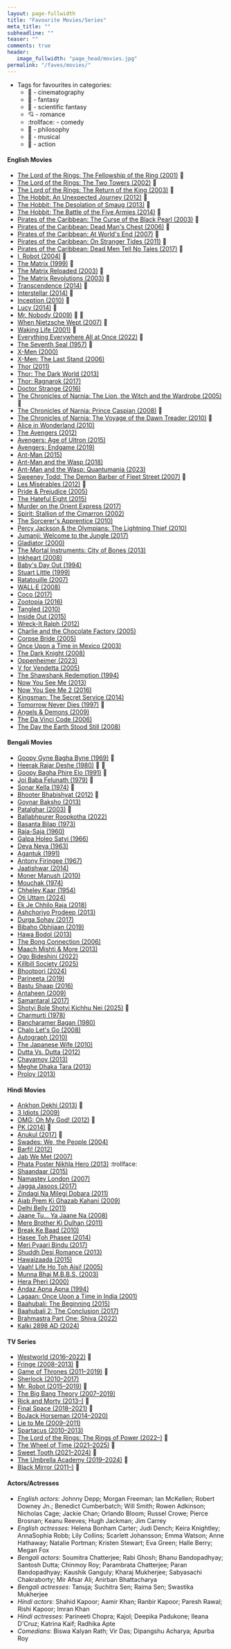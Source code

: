 ```yaml
---
layout: page-fullwidth
title: "Favourite Movies/Series"
meta_title: ""
subheadline: ""
teaser: ""
comments: true
header:
   image_fullwidth: "page_head/movies.jpg"
permalink: "/faves/movies/"
---
```



* Tags for favourites in categories:
   - :movie_camera: - cinematography
   - :dragon: - fantasy
   - :rocket: - scientific fantasy
   - :cupid: - romance
   - :trollface: - comedy
   - :thought_balloon: - philosophy
   - :musical_score: - musical
   - :gun: - action

#### English Movies

- [The Lord of the Rings: The Fellowship of the Ring (2001)](https://www.imdb.com/title/tt0120737) :dragon:
- [The Lord of the Rings: The Two Towers (2002)](https://www.imdb.com/title/tt0167261) :dragon:
- [The Lord of the Rings: The Return of the King (2003)](https://www.imdb.com/title/tt0167260) :dragon:
- [The Hobbit: An Unexpected Journey (2012)](https://www.imdb.com/title/tt0903624) :dragon:
- [The Hobbit: The Desolation of Smaug (2013)](https://www.imdb.com/title/tt1170358) :dragon:
- [The Hobbit: The Battle of the Five Armies (2014)](https://www.imdb.com/title/tt2310332) :dragon:
- [Pirates of the Caribbean: The Curse of the Black Pearl (2003)](https://www.imdb.com/title/tt0325980) :dragon:
- [Pirates of the Caribbean: Dead Man's Chest (2006)](https://www.imdb.com/title/tt0383574) :dragon:
- [Pirates of the Caribbean: At World's End (2007)](https://www.imdb.com/title/tt0449088) :dragon:
- [Pirates of the Caribbean: On Stranger Tides (2011)](https://www.imdb.com/title/tt1298650) :dragon:
- [Pirates of the Caribbean: Dead Men Tell No Tales (2017)](https://www.imdb.com/title/tt1790809) :dragon:
- [I, Robot (2004)](https://www.imdb.com/title/tt0343818) :rocket:
- [The Matrix (1999)](https://www.imdb.com/title/tt0133093) :rocket:
- [The Matrix Reloaded (2003)](https://www.imdb.com/title/tt0234215) :rocket:
- [The Matrix Revolutions (2003)](https://www.imdb.com/title/tt0242653) :rocket:
- [Transcendence (2014)](https://www.imdb.com/title/tt2209764) :rocket:
- [Interstellar (2014)](https://www.imdb.com/title/tt0816692) :rocket:
- [Inception (2010)](https://www.imdb.com/title/tt1375666) :rocket:
- [Lucy (2014)](https://www.imdb.com/title/tt2872732) :rocket:
- [Mr. Nobody (2009)](https://www.imdb.com/title/tt0485947) :rocket: :thought_balloon:
- [When Nietzsche Wept (2007)](https://www.imdb.com/title/tt0760188) :thought_balloon:
- [Waking Life (2001)](https://www.imdb.com/title/tt0243017) :thought_balloon:
- [Everything Everywhere All at Once (2022)](https://www.imdb.com/title/tt6710474) :thought_balloon:
- [The Seventh Seal (1957)](https://www.imdb.com/title/tt0050976) :thought_balloon:
- [X-Men (2000)](https://www.imdb.com/title/tt0120903)
- [X-Men: The Last Stand (2006)](https://www.imdb.com/title/tt0376994)
- [Thor (2011)](https://www.imdb.com/title/tt0800369)
- [Thor: The Dark World (2013)](https://www.imdb.com/title/tt1981115)
- [Thor: Ragnarok (2017)](https://www.imdb.com/title/tt3501632)
- [Doctor Strange (2016)](https://www.imdb.com/title/tt1211837)
- [The Chronicles of Narnia: The Lion, the Witch and the Wardrobe (2005)](https://www.imdb.com/title/tt0363771) :dragon:
- [The Chronicles of Narnia: Prince Caspian (2008)](https://www.imdb.com/title/tt0499448) :dragon:
- [The Chronicles of Narnia: The Voyage of the Dawn Treader (2010)](https://www.imdb.com/title/tt0980970) :dragon:
- [Alice in Wonderland (2010)](https://www.imdb.com/title/tt1014759)
- [The Avengers (2012)](https://www.imdb.com/title/tt0848228)
- [Avengers: Age of Ultron (2015)](https://www.imdb.com/title/tt2395427)
- [Avengers: Endgame (2019)](https://www.imdb.com/title/tt4154796)
- [Ant-Man (2015)](https://www.imdb.com/title/tt0478970)
- [Ant-Man and the Wasp (2018)](https://www.imdb.com/title/tt5095030)
- [Ant-Man and the Wasp: Quantumania (2023)](https://www.imdb.com/title/tt10954600)
- [Sweeney Todd: The Demon Barber of Fleet Street (2007)](https://www.imdb.com/title/tt0408236) :musical_score:
- [Les Misérables (2012)](https://www.imdb.com/title/tt1707386) :musical_score:
- [Pride & Prejudice (2005)](https://www.imdb.com/title/tt0414387)
- [The Hateful Eight (2015)](https://www.imdb.com/title/tt3460252)
- [Murder on the Orient Express (2017)](https://www.imdb.com/title/tt3402236)
- [Spirit: Stallion of the Cimarron (2002)](https://www.imdb.com/title/tt0166813)
- [The Sorcerer's Apprentice (2010)](https://www.imdb.com/title/tt0963966)
- [Percy Jackson & the Olympians: The Lightning Thief (2010)](https://www.imdb.com/title/tt0814255)
- [Jumanji: Welcome to the Jungle (2017)](https://www.imdb.com/title/tt2283362)
- [Gladiator (2000)](https://www.imdb.com/title/tt0172495)
- [The Mortal Instruments: City of Bones (2013)](https://www.imdb.com/title/tt1538403)
- [Inkheart (2008)](https://www.imdb.com/title/tt0494238)
- [Baby's Day Out (1994)](https://www.imdb.com/title/tt0109190)
- [Stuart Little (1999)](https://www.imdb.com/title/tt0164912)
- [Ratatouille (2007)](https://www.imdb.com/title/tt0382932)
- [WALL·E (2008)](https://www.imdb.com/title/tt0910970)
- [Coco (2017)](https://www.imdb.com/title/tt2380307)
- [Zootopia (2016)](https://www.imdb.com/title/tt2948356)
- [Tangled (2010)](https://www.imdb.com/title/tt0398286)
- [Inside Out (2015)](https://www.imdb.com/title/tt2096673)
- [Wreck-It Ralph (2012)](https://www.imdb.com/title/tt1772341)
- [Charlie and the Chocolate Factory (2005)](https://www.imdb.com/title/tt0367594)
- [Corpse Bride (2005)](https://www.imdb.com/title/tt0121164)
- [Once Upon a Time in Mexico (2003)](https://www.imdb.com/title/tt0285823)
- [The Dark Knight (2008)](https://www.imdb.com/title/tt0468569)
- [Oppenheimer (2023)](https://www.imdb.com/title/tt15398776)
- [V for Vendetta (2005)](https://www.imdb.com/title/tt0434409)
- [The Shawshank Redemption (1994)](https://www.imdb.com/title/tt0111161)
- [Now You See Me (2013)](https://www.imdb.com/title/tt1670345)
- [Now You See Me 2 (2016)](https://www.imdb.com/title/tt3110958)
- [Kingsman: The Secret Service (2014)](https://www.imdb.com/title/tt2802144)
- [Tomorrow Never Dies (1997)](https://www.imdb.com/title/tt0120347) :gun:
- [Angels & Demons (2009)](https://www.imdb.com/title/tt0808151)
- [The Da Vinci Code (2006)](https://www.imdb.com/title/tt0382625)
- [The Day the Earth Stood Still (2008)](https://www.imdb.com/title/tt0970416)

#### Bengali Movies

- [Goopy Gyne Bagha Byne (1969)](https://www.imdb.com/title/tt0063023) :dragon: 
- [Heerak Rajar Deshe (1980)](https://www.imdb.com/title/tt0080856) :musical_score: :dragon: 
- [Goopy Bagha Phire Elo (1991)](https://www.imdb.com/title/tt0457920) :dragon: 
- [Joi Baba Felunath (1979)](https://www.imdb.com/title/tt0077775) :gun:
- [Sonar Kella (1974)](https://www.imdb.com/title/tt0072190) :gun:
- [Bhooter Bhabishyat (2012)](https://www.imdb.com/title/tt2351177) :musical_score:
- [Goynar Baksho (2013)](https://www.imdb.com/title/tt2819358)
- [Patalghar (2003)](https://www.imdb.com/title/tt0366886) :rocket:
- [Ballabhpurer Roopkotha (2022)](https://www.imdb.com/title/tt23024514)
- [Basanta Bilap (1973)](https://www.imdb.com/title/tt0215549)
- [Raja-Saja (1960)](https://www.imdb.com/title/tt0054227)
- [Galpa Holeo Satyi (1966)](https://www.imdb.com/title/tt0366505)
- [Deya Neya (1963)](https://www.imdb.com/title/tt3918808)
- [Agantuk (1991)](https://www.imdb.com/title/tt0101279)
- [Antony Firingee (1967)](https://www.imdb.com/title/tt0317088)
- [Jaatishwar (2014)](https://www.imdb.com/title/tt3365690)
- [Moner Manush (2010)](https://www.imdb.com/title/tt1815837)
- [Mouchak (1974)](https://www.imdb.com/title/tt1587224)
- [Chheley Kaar (1954)](https://www.imdb.com/title/tt0156395)
- [Oti Uttam (2024)](https://www.imdb.com/title/tt31250966)
- [Ek Je Chhilo Raja (2018)](https://www.imdb.com/title/tt7822320)
- [Ashchorjyo Prodeep (2013)](https://www.imdb.com/title/tt3329526)
- [Durga Sohay (2017)](https://www.imdb.com/title/tt6774538)
- [Bibaho Obhijaan (2019)](https://www.imdb.com/title/tt9461494)
- [Hawa Bodol (2013)](https://www.imdb.com/title/tt2580150)
- [The Bong Connection (2006)](https://www.imdb.com/title/tt0488374)
- [Maach Mishti & More (2013)](https://www.imdb.com/title/tt2437786)
- [Ogo Bideshini (2022)](https://www.imdb.com/title/tt23900716)
- [Killbill Society (2025)](https://www.imdb.com/title/tt35660545)
- [Bhootpori (2024)](https://www.imdb.com/title/tt12526976)
- [Parineeta (2019)](https://www.imdb.com/title/tt10592082)
- [Bastu Shaap (2016)](https://www.imdb.com/title/tt5352898)
- [Antaheen (2009)](https://www.imdb.com/title/tt1359552)
- [Samantaral (2017)](https://www.imdb.com/title/tt7746986)
- [Shotyi Bole Shotyi Kichhu Nei (2025)](https://www.imdb.com/title/tt35118088/) :thought_balloon:
- [Charmurti (1978)](https://www.imdb.com/title/tt2265207/)
- [Bancharamer Bagan (1980)](https://www.imdb.com/title/tt0310712/)
- [Chalo Let's Go (2008)](https://www.imdb.com/title/tt1398391/)
- [Autograph (2010)](https://www.imdb.com/title/tt1611004/)
- [The Japanese Wife (2010)](https://www.imdb.com/title/tt1620620/)
- [Dutta Vs. Dutta (2012)](https://www.imdb.com/title/tt2556700/)
- [Chayamoy (2013)](https://www.imdb.com/title/tt4300302/)
- [Meghe Dhaka Tara (2013)](https://www.imdb.com/title/tt3051894/)
- [Proloy (2013)](https://www.imdb.com/title/tt2881034/)

#### Hindi Movies

- [Ankhon Dekhi (2013)](https://www.imdb.com/title/tt3614516) :thought_balloon:
- [3 Idiots (2009)](https://www.imdb.com/title/tt1187043)
- [OMG: Oh My God! (2012)](https://www.imdb.com/title/tt2283748) :thought_balloon:
- [PK (2014)](https://www.imdb.com/title/tt2338151) :thought_balloon:
- [Anukul (2017)](https://www.imdb.com/title/tt7493710) :thought_balloon:
- [Swades: We, the People (2004)](https://www.imdb.com/title/tt0367110)
- [Barfi! (2012)](https://www.imdb.com/title/tt2082197)
- [Jab We Met (2007)](https://www.imdb.com/title/tt1093370)
- [Phata Poster Nikhla Hero (2013)](https://www.imdb.com/title/tt2615584) :trollface:
- [Shaandaar (2015)](https://www.imdb.com/title/tt4007558)
- [Namastey London (2007)](https://www.imdb.com/title/tt0795434)
- [Jagga Jasoos (2017)](https://www.imdb.com/title/tt4129428)
- [Zindagi Na Milegi Dobara (2011)](https://www.imdb.com/title/tt1562872)
- [Ajab Prem Ki Ghazab Kahani (2009)](https://www.imdb.com/title/tt1252596)
- [Delhi Belly (2011)](https://www.imdb.com/title/tt1934231)
- [Jaane Tu... Ya Jaane Na (2008)](https://www.imdb.com/title/tt0473367)
- [Mere Brother Ki Dulhan (2011)](https://www.imdb.com/title/tt1740710)
- [Break Ke Baad (2010)](https://www.imdb.com/title/tt1578261)
- [Hasee Toh Phasee (2014)](https://www.imdb.com/title/tt3173910)
- [Meri Pyaari Bindu (2017)](https://www.imdb.com/title/tt5472374)
- [Shuddh Desi Romance (2013)](https://www.imdb.com/title/tt2988272)
- [Hawaizaada (2015)](https://www.imdb.com/title/tt4338154)
- [Vaah! Life Ho Toh Aisi! (2005)](https://www.imdb.com/title/tt0475645)
- [Munna Bhai M.B.B.S. (2003)](https://www.imdb.com/title/tt0374887)
- [Hera Pheri (2000)](https://www.imdb.com/title/tt0242519)
- [Andaz Apna Apna (1994)](https://www.imdb.com/title/tt0109117)
- [Lagaan: Once Upon a Time in India (2001)](https://www.imdb.com/title/tt0169102)
- [Baahubali: The Beginning (2015)](https://www.imdb.com/title/tt2631186)
- [Baahubali 2: The Conclusion (2017)](https://www.imdb.com/title/tt4849438)
- [Brahmastra Part One: Shiva (2022)](https://www.imdb.com/title/tt6277462)
- [Kalki 2898 AD (2024)](https://www.imdb.com/title/tt12735488)

#### TV Series

- [Westworld (2016–2022)](https://www.imdb.com/title/tt0475784) :rocket:
- [Fringe (2008–2013)](https://www.imdb.com/title/tt1119644) :rocket:
- [Game of Thrones (2011–2019)](https://www.imdb.com/title/tt0944947) :dragon:
- [Sherlock (2010–2017)](https://www.imdb.com/title/tt1475582)
- [Mr. Robot (2015–2019)](https://www.imdb.com/title/tt4158110) :rocket:
- [The Big Bang Theory (2007–2019)](https://www.imdb.com/title/tt0898266)
- [Rick and Morty (2013–)](https://www.imdb.com/title/tt2861424) :rocket:
- [Final Space (2018–2021)](https://www.imdb.com/title/tt6317068) :rocket:
- [BoJack Horseman (2014–2020)](https://www.imdb.com/title/tt3398228)
- [Lie to Me (2009–2011)](https://www.imdb.com/title/tt1235099)
- [Spartacus (2010–2013)](https://www.imdb.com/title/tt1442449)
- [The Lord of the Rings: The Rings of Power (2022–)](https://www.imdb.com/title/tt7631058) :dragon:
- [The Wheel of Time (2021–2025)](https://www.imdb.com/title/tt7462410) :dragon:
- [Sweet Tooth (2021–2024)](https://www.imdb.com/title/tt12809988) :rocket:
- [The Umbrella Academy (2019–2024)](https://www.imdb.com/title/tt1312171) :rocket:
- [Black Mirror (2011–)](https://www.imdb.com/title/tt2085059) :rocket:

#### Actors/Actresses
- *English actors*: Johnny Depp; Morgan Freeman; Ian McKellen; Robert Downey Jn.; Benedict Cumberbatch; Will Smith; Rowen Adkinson; Nicholas Cage; Jackie Chan; Orlando Bloom; Russel Crowe; Pierce Brosnan; Keanu Reeves; Hugh Jackman; Jim Carrey
- *English actresses*: Helena Bonham Carter; Judi Dench; Keira Knightley; AnnaSophia Robb; Lily Collins; Scarlett Johansson; Emma Watson; Anne Hathaway; Natalie Portman; Kristen Stewart; Eva Green; Halle Berry; Megan Fox
- *Bengali actors*: Soumitra Chatterjee; Rabi Ghosh; Bhanu Bandopadhyay; Santosh Dutta; Chinmoy Roy; Parambrata Chatterjee; Paran Bandopadhyay; Kaushik Ganguly; Kharaj Mukherjee; Sabyasachi Chakraborty; Mir Afsar Ali; Anirban Bhattacharya 
- *Bengali actresses*: Tanuja; Suchitra Sen; Raima Sen; Swastika Mukherjee
- *Hindi actors*: Shahid Kapoor; Aamir Khan; Ranbir Kapoor; Paresh Rawal; Rishi Kapoor; Imran Khan
- *Hindi actresses*: Parineeti Chopra; Kajol; Deepika Padukone; Ileana D'Cruz; Katrina Kaif; Radhika Apte
- *Comedians*: Biswa Kalyan Rath; Vir Das; Dipangshu Acharya; Apurba Roy
